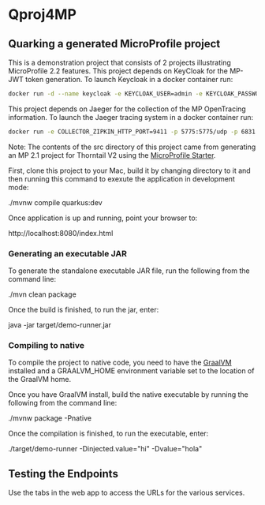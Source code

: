# Qproj4MP

## Quarking a generated MicroProfile project

This is a demonstration project that consists of 2 projects illustrating MicroProfile 2.2 features.
This project depends on KeyCloak for the MP-JWT token generation. To launch Keycloak in a docker
container run:

```bash
docker run -d --name keycloak -e KEYCLOAK_USER=admin -e KEYCLOAK_PASSWORD=admin -p 8180:8180 -v `pwd`/quarkus-kc-quickstart.json:/config/demo-realm.json -it jboss/keycloak:6.0.1 -b 0.0.0.0 -Djboss.http.port=8180 -Dkeycloak.migration.action=import -Dkeycloak.migration.provider=singleFile -Dkeycloak.migration.file=/config/quarkus-kc-quickstart.json -Dkeycloak.migration.strategy=OVERWRITE_EXISTING
```

This project depends on Jaeger for the collection of the MP OpenTracing information. To launch
the Jaeger tracing system in a docker container run: 
```bash
docker run -e COLLECTOR_ZIPKIN_HTTP_PORT=9411 -p 5775:5775/udp -p 6831:6831/udp -p 6832:6832/udp -p 5778:5778 -p 16686:16686 -p 14268:14268 -p 9411:9411 jaegertracing/all-in-one:latest
```

Note: The contents of the src directory of this project came from generating an MP 2.1 project for Thorntail V2 using the [MicroProfile Starter](https://start.microprofile.io).

First, clone this project to your Mac, build it by changing directory to it and then running this command to exexute the application in development mode:

./mvnw compile quarkus:dev

Once application is up and running, point your browser to:

http://localhost:8080/index.html

### Generating an executable JAR

To generate the standalone executable JAR file, run the following from the command line:

./mvn clean package

Once the build is finished, to run the jar, enter:

java -jar target/demo-runner.jar

### Compiling to native

To compile the project to native code, you need to have the [GraalVM](https://github.com/oracle/graal/releases) installed
and a GRAALVM_HOME environment variable set to the location of the GraalVM home.

Once you have GraalVM install, build the native executable by running the following from the command line:

./mvnw package -Pnative

Once the compilation is finished, to run the executable, enter:

./target/demo-runner -Dinjected.value="hi" -Dvalue="hola"

## Testing the Endpoints
Use the tabs in the web app to access the URLs for the various services.
